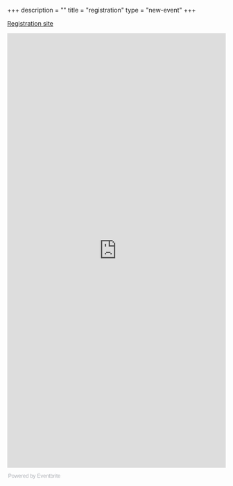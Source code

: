 +++
description = ""
title = "registration"
type = "new-event"
+++
<div style="width:100%; text-align:left;">

<a href="http://devopsdayskc.eventbrite.com/?aff=website"> Registration site </a>

<div style="width:100%; text-align:left;" ><iframe  src="https://www.eventbrite.com/e/devopsdays-kansas-city-2017-tickets-31754843592?ref=eweb" frameborder="0" height="1000" width="100%" vspace="0" hspace="0" marginheight="5" marginwidth="5" scrolling="auto" allowtransparency="true"></iframe><div style="font-family:Helvetica, Arial; font-size:12px; padding:10px 0 5px; margin:2px; width:100%; text-align:left;" ><a class="powered-by-eb" style="color: #ADB0B6; text-decoration: none;" target="_blank" href="http://www.eventbrite.com/">Powered by Eventbrite</a></div></div>

</div></div>
</div>